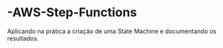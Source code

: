 # -AWS-Step-Functions
 Aplicando na prática a criação de uma State Machine e documentando os resultados.
